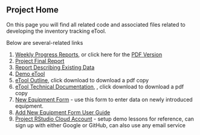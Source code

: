 ## Project Home

On this page you will find all related code and associated files related to developing the inventory tracking eTool.

Below are several-related links

1. [Weekly Progress Reports](https://paceafenet.github.io/progress_reports/), or click here for the [PDF Version](https://github.com/paceafenet/progress_reports/blob/master/Current%20Progress%20Report.pdf)
2. [Project Final Report](https://paceafenet.github.io/final_report/)
3. [Report Describing Existing Data](https://github.com/paceafenet/etool_dev/blob/master/existing_lab_data_exploration.md)
4. [Demo eTool](https://travis-shinin-spot.shinyapps.io/etool_dev/)
5. [eTool Outline](https://github.com/paceafenet/etool_dev/blob/master/eTool%20Functionality%20Outline.pdf), click download to download a pdf copy
6. [eTool Technical Documentation](https://github.com/paceafenet/etool_dev/blob/master/Technical%20Documentation%20-%20eTool.pdf), , click download to download a pdf copy
7. [New Equipment Form](https://travis-shinin-spot.shinyapps.io/new_equip_form/) - use this form to enter data on newly introduced equipment.
8. [Add New Equipment Form User Guide](https://github.com/paceafenet/etool_dev/blob/master/New%20Equipment%20Form%20User%20Guide.pdf)
9. [Project RStudio Cloud Account](https://rstudio.cloud/project/255745) - setup demo lessons for reference, can sign up with either Google or GitHub, can also use any email service

